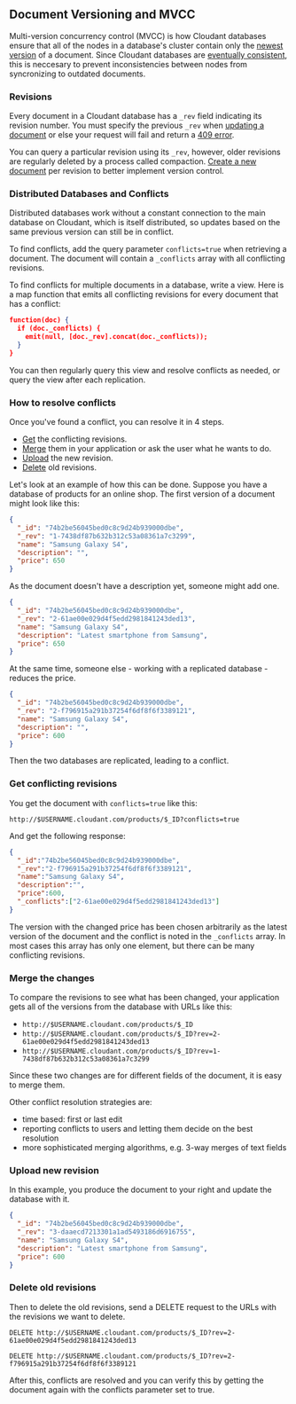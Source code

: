 ## Document Versioning and MVCC

Multi-version concurrency control (MVCC) is how Cloudant databases ensure that all of the nodes in a database's cluster contain only the [newest version](#documents) of a document. Since Cloudant databases are [eventually consistent](#acid), this is neccesary to prevent inconsistencies between nodes from syncronizing to outdated documents. 

### Revisions

Every document in a Cloudant database has a `_rev` field indicating its revision number. You must specify the previous `_rev` when [updating a document](#update) or else your request will fail and return a [409 error](#errors).


You can query a particular revision using its `_rev`, however, older revisions are regularly deleted by a process called compaction. [Create a new document](#create28) per revision to better implement version control.

### Distributed Databases and Conflicts

Distributed databases work without a constant connection to the main database on Cloudant, which is itself distributed, so updates based on the same previous version can still be in conflict.

To find conflicts, add the query parameter `conflicts=true` when retrieving a document. The document will contain a `_conflicts` array with all conflicting revisions.

To find conflicts for multiple documents in a database, write a view. Here is a map function that emits all conflicting revisions for every document that has a conflict:

```json
function(doc) {
  if (doc._conflicts) {
    emit(null, [doc._rev].concat(doc._conflicts));
  }
}
```

You can then regularly query this view and resolve conflicts as needed, or query the view after each replication.

### How to resolve conflicts

Once you've found a conflict, you can resolve it in 4 steps.

 * [Get](#get-conflicting-revisions) the conflicting revisions.
 * [Merge](#merge-the-changes) them in your application or ask the user what he wants to do.
 * [Upload](#upload-new-revision) the new revision.
 * [Delete](#delete-old-revisions) old revisions.

Let's look at an example of how this can be done. Suppose you have a database of products for an online shop. The first version of a document might look like this:

```json
{
  "_id": "74b2be56045bed0c8c9d24b939000dbe",
  "_rev": "1-7438df87b632b312c53a08361a7c3299",
  "name": "Samsung Galaxy S4",
  "description": "",
  "price": 650
}
```

As the document doesn't have a description yet, someone might add one.

```json
{
  "_id": "74b2be56045bed0c8c9d24b939000dbe",
  "_rev": "2-61ae00e029d4f5edd2981841243ded13",
  "name": "Samsung Galaxy S4",
  "description": "Latest smartphone from Samsung",
  "price": 650
}
```

At the same time, someone else - working with a replicated database - reduces the price.

```json
{
  "_id": "74b2be56045bed0c8c9d24b939000dbe",
  "_rev": "2-f796915a291b37254f6df8f6f3389121",
  "name": "Samsung Galaxy S4",
  "description": "",
  "price": 600
}
```

Then the two databases are replicated, leading to a conflict.

### Get conflicting revisions

You get the document with `conflicts=true` like this:

`http://$USERNAME.cloudant.com/products/$_ID?conflicts=true`

And get the following response:

```json
{
  "_id":"74b2be56045bed0c8c9d24b939000dbe",
  "_rev":"2-f796915a291b37254f6df8f6f3389121",
  "name":"Samsung Galaxy S4",
  "description":"",
  "price":600,
  "_conflicts":["2-61ae00e029d4f5edd2981841243ded13"]
}
```

The version with the changed price has been chosen arbitrarily as the latest version of the document and the conflict is noted in the `_conflicts` array. In most cases this array has only one element, but there can be many conflicting revisions.

### Merge the changes

To compare the revisions to see what has been changed, your application gets all of the versions from the database with URLs like this:

* `http://$USERNAME.cloudant.com/products/$_ID`
* `http://$USERNAME.cloudant.com/products/$_ID?rev=2-61ae00e029d4f5edd2981841243ded13`
* `http://$USERNAME.cloudant.com/products/$_ID?rev=1-7438df87b632b312c53a08361a7c3299`

Since these two changes are for different fields of the document, it is easy to merge them.

Other conflict resolution strategies are:

* time based: first or last edit
* reporting conflicts to users and letting them decide on the best resolution
* more sophisticated merging algorithms, e.g. 3-way merges of text fields

### Upload new revision

In this example, you produce the document to your right and update the database with it.

```json
{
  "_id": "74b2be56045bed0c8c9d24b939000dbe",
  "_rev": "3-daaecd7213301a1ad5493186d6916755",
  "name": "Samsung Galaxy S4",
  "description": "Latest smartphone from Samsung",
  "price": 600
}
```

### Delete old revisions

Then to delete the old revisions, send a DELETE request to the URLs with the revisions we want to delete.

```http
DELETE http://$USERNAME.cloudant.com/products/$_ID?rev=2-61ae00e029d4f5edd2981841243ded13
```

```http
DELETE http://$USERNAME.cloudant.com/products/$_ID?rev=2-f796915a291b37254f6df8f6f3389121
```

After this, conflicts are resolved and you can verify this by getting the document again with the conflicts parameter set to true.
